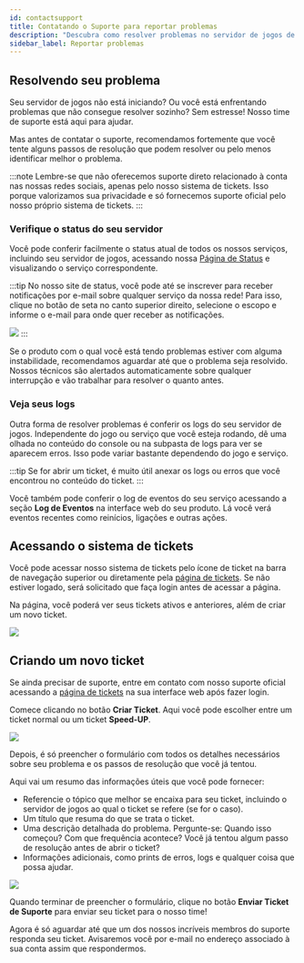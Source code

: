 ```yaml
---
id: contactsupport
title: Contatando o Suporte para reportar problemas
description: "Descubra como resolver problemas no servidor de jogos de forma eficaz e identificar soluções antes de contatar o suporte → Saiba mais agora"
sidebar_label: Reportar problemas
---
```


## Resolvendo seu problema

Seu servidor de jogos não está iniciando? Ou você está enfrentando problemas que não consegue resolver sozinho? Sem estresse! Nosso time de suporte está aqui para ajudar.

Mas antes de contatar o suporte, recomendamos fortemente que você tente alguns passos de resolução que podem resolver ou pelo menos identificar melhor o problema.

:::note
Lembre-se que não oferecemos suporte direto relacionado à conta nas nossas redes sociais, apenas pelo nosso sistema de tickets. Isso porque valorizamos sua privacidade e só fornecemos suporte oficial pelo nosso próprio sistema de tickets.
:::

### Verifique o status do seu servidor

Você pode conferir facilmente o status atual de todos os nossos serviços, incluindo seu servidor de jogos, acessando nossa [Página de Status](https://status.zap-hosting.com/) e visualizando o serviço correspondente.

:::tip
No nosso site de status, você pode até se inscrever para receber notificações por e-mail sobre qualquer serviço da nossa rede! Para isso, clique no botão de seta no canto superior direito, selecione o escopo e informe o e-mail para onde quer receber as notificações.

![](https://github.com/zaphosting/docs/assets/42719082/2758b2b4-29e1-433f-9e40-76ca70fc90b0)
:::

Se o produto com o qual você está tendo problemas estiver com alguma instabilidade, recomendamos aguardar até que o problema seja resolvido. Nossos técnicos são alertados automaticamente sobre qualquer interrupção e vão trabalhar para resolver o quanto antes.

### Veja seus logs

Outra forma de resolver problemas é conferir os logs do seu servidor de jogos. Independente do jogo ou serviço que você esteja rodando, dê uma olhada no conteúdo do console ou na subpasta de logs para ver se aparecem erros. Isso pode variar bastante dependendo do jogo e serviço.

:::tip
Se for abrir um ticket, é muito útil anexar os logs ou erros que você encontrou no conteúdo do ticket.
:::

Você também pode conferir o log de eventos do seu serviço acessando a seção **Log de Eventos** na interface web do seu produto. Lá você verá eventos recentes como reinícios, ligações e outras ações.

## Acessando o sistema de tickets

Você pode acessar nosso sistema de tickets pelo ícone de ticket na barra de navegação superior ou diretamente pela [página de tickets](https://zap-hosting.com/en/customer/support/). Se não estiver logado, será solicitado que faça login antes de acessar a página.

Na página, você poderá ver seus tickets ativos e anteriores, além de criar um novo ticket.

![](https://github.com/zaphosting/docs/assets/42719082/be474363-21b1-4e7c-8f55-d7fd1e70ceed)

## Criando um novo ticket

Se ainda precisar de suporte, entre em contato com nosso suporte oficial acessando a [página de tickets](https://zap-hosting.com/en/customer/support/) na sua interface web após fazer login.

Comece clicando no botão **Criar Ticket**. Aqui você pode escolher entre um ticket normal ou um ticket **Speed-UP**.

![](https://github.com/zaphosting/docs/assets/42719082/22af5076-bcfc-453f-b4e2-510c2133ef09)

Depois, é só preencher o formulário com todos os detalhes necessários sobre seu problema e os passos de resolução que você já tentou.

Aqui vai um resumo das informações úteis que você pode fornecer:
- Referencie o tópico que melhor se encaixa para seu ticket, incluindo o servidor de jogos ao qual o ticket se refere (se for o caso).
- Um título que resuma do que se trata o ticket.
- Uma descrição detalhada do problema. Pergunte-se: Quando isso começou? Com que frequência acontece? Você já tentou algum passo de resolução antes de abrir o ticket?
- Informações adicionais, como prints de erros, logs e qualquer coisa que possa ajudar.

![](https://github.com/zaphosting/docs/assets/42719082/361732b1-2ac9-45db-be6e-81e20951c498)

Quando terminar de preencher o formulário, clique no botão **Enviar Ticket de Suporte** para enviar seu ticket para o nosso time!

Agora é só aguardar até que um dos nossos incríveis membros do suporte responda seu ticket. Avisaremos você por e-mail no endereço associado à sua conta assim que respondermos.